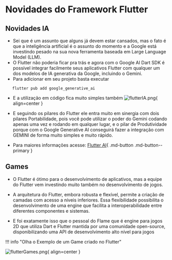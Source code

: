 # Novidades do Framework Flutter

## **Novidades IA** 
- Sei que é um assunto que alguns já devem estar cansados, mas o fato é que a inteligência artificial é o assunto do momento e a Google está investindo pesado na sua nova ferramenta baseada em Large Language Model (LLM).
- O Flutter não poderia ficar pra trás e agora com o Google AI Dart SDK é possível integrar facilmente seus aplicativos Flutter com qualquer um dos modelos de IA generativa da Google, incluindo o Gemini. 
- Para adicionar em seu projeto basta executar
 ```
    flutter pub add google_generative_ai
  ```
- E a utilização em código fica muito simples também
![flutterIA.png](https://miro.medium.com/v2/resize:fit:720/format:webp/1*vz51MUJ49c5ZUf06yNmydA.png){ align=center }

- E seguindo os pilares do Flutter ele entra muito em sinergia com dois pilares Portabilidade, pois você pode utilizar o poder do Gemini codando apenas uma vez e rodando em qualquer lugar, e o pilar de Produtividade porque com o Google Generative AI conseguirá fazer a integração com GEMINI de forma muito simples e muito rápido.

- Para maiores informações acesse:
[Flutter AI]( https://flutter.dev/ai){ .md-button .md-button--primary }

## **Games** 
- O Flutter é ótimo para o desenvolvimento de aplicativos, mas a equipe do Flutter vem investindo muito também no desenvolvimento de jogos.

- A arquitetura do Flutter, embora robusta e flexível, permite a criação de camadas com acesso a níveis inferiores. Essa flexibilidade possibilita o desenvolvimento de uma engine que facilita a interoperabilidade entre diferentes componentes e sistemas.

- E foi exatamente isso que o pessoal do Flame que é engine para jogos 2D que utiliza Dart e Flutter mantida por uma comunidade open-source, disponibilizando uma API de desenvolvimento alto nível para jogos

!!! info "Olha o Exemplo de um Game criado no Flutter" 

![flutterGames.png](https://miro.medium.com/v2/resize:fit:640/format:webp/1*iUdcGYe-0W6Z1OH3rE5hvQ.gif){ align=center }

